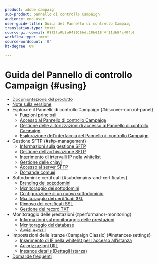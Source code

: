 ```yaml
---
product: adobe campaign
sub-product: pannello di controllo Campaign
audience: end-user
user-guide-title: Guida del Pannello di controllo Campaign
translation-type: tm+mt
source-git-commit: 98f2fa0b3e943026bda28b615f0f11db54c404a6
workflow-type: tm+mt
source-wordcount: '0'
ht-degree: 0%

---
```



# Guida del Pannello di controllo Campaign {#using}

+ [Documentazione del prodotto](control-panel-home.md)
+ [Note sulla versione](release-notes.md)
+ Esplorare il Pannello di controllo Campaign {#discover-control-panel}
   + [Funzioni principali](discover/using/key-features.md)
   + [Accesso al Pannello di controllo Campaign](discover/using/accessing-control-panel.md)
   + [Gestione delle autorizzazioni di accesso al Pannello di controllo Campaign](discover/using/managing-permissions.md)
   + [Esplorazione dell’interfaccia del Pannello di controllo Campaign](discover/using/discovering-the-interface.md)
+ Gestione SFTP {#sftp-management}
   + [Informazioni sulla gestione SFTP](sftp/using/about-sftp-management.md)
   + [Gestione dell’archiviazione SFTP](sftp/using/sftp-storage-management.md)
   + [Inserimento di intervalli IP nella whitelist](sftp/using/ip-range-whitelisting.md)
   + [Gestione delle chiavi](sftp/using/key-management.md)
   + [Accesso al server SFTP](sftp/using/logging-into-sftp-server.md)
   + [Domande comuni](sftp/using/common-questions.md)
+ Sottodomini e certificati {#subdomains-and-certificates}
   + [Branding dei sottodomini](subdomains-certificates/using/subdomains-branding.md)
   + [Monitoraggio dei sottodomini](subdomains-certificates/using/monitoring-subdomains.md)
   + [Configurazione di un nuovo sottodominio](subdomains-certificates/using/setting-up-new-subdomain.md)
   + [Monitoraggio dei certificati SSL](subdomains-certificates/using/monitoring-ssl-certificates.md)
   + [Rinnovo dei certificati SSL](subdomains-certificates/using/renewing-subdomain-certificate.md)
   + [Gestione dei record TXT](subdomains-certificates/using/managing-txt-records.md)
+ Monitoraggio delle prestazioni {#performance-monitoring}
   + [Informazioni sul monitoraggio delle prestazioni](performance-monitoring/using/about-performance-monitoring.md)
   + [Monitoraggio del database](performance-monitoring/using/database-monitoring.md)
   + [Avvisi e-mail](performance-monitoring/using/email-alerting.md)
+ Impostazioni delle istanze (Campaign Classic) {#instances-settings}
   + [Inserimento di IP nella whitelist per l’accesso all’istanza](instances-settings/using/ip-whitelisting-instance-access.md)
   + [Autorizzazioni URL](instances-settings/using/url-permissions.md)
   + [Instance details (Dettagli istanza)](instances-settings/using/instance-details.md)
+ [Domande frequenti](faq.md)
